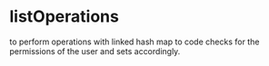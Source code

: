 # listOperations
to perform operations with linked hash map
to code checks for the permissions of the user and sets accordingly.
